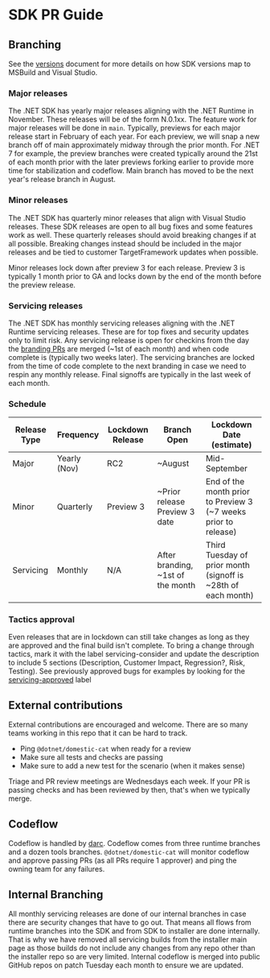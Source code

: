 # SDK PR Guide

## Branching
See the [versions](https://learn.microsoft.com/en-us/dotnet/core/porting/versioning-sdk-msbuild-vs#lifecycle) document for more details on how SDK versions map to MSBuild and Visual Studio.

### Major releases
The .NET SDK has yearly major releases aligning with the .NET Runtime in November.  These releases will be of the form N.0.1xx. The feature work for major releases will be done in `main`. 
Typically, previews for each major release start in February of each year.  For each preview, we will snap a new branch off of main approximately midway through the prior month.
For .NET 7 for example, the preview branches were created typically around the 21st of each month prior with the later previews forking earlier to provide more time for stabilization and codeflow.
Main branch has moved to be the next year's release branch in August.

### Minor releases
The .NET SDK has quarterly minor releases that align with Visual Studio releases. These SDK releases are open to all bug fixes and some features work as well. 
These quarterly releases should avoid breaking changes if at all possible. Breaking changes instead should be included in the major releases and be tied to customer TargetFramework updates when possible.

Minor releases lock down after preview 3 for each release.  Preview 3 is typically 1 month prior to GA and locks down by the end of the month before the preview release.

### Servicing releases
The .NET SDK has monthly servicing releases aligning with the .NET Runtime servicing releases. These are for top fixes and security updates only to limit risk.
Any servicing release is open for checkins from the day the [branding PRs](https://github.com/dotnet/sdk/pulls?q=is%3Apr+branding) are merged (~1st of each month) and when code complete is (typically two weeks later).
The servicing branches are locked from the time of code complete to the next branding in case we need to respin any monthly release. Final signoffs are typically in the last week of each month.

### Schedule
| Release Type | Frequency    | Lockdown Release  | Branch Open | Lockdown Date (estimate) |
| -------------|--------------|-------------------|-------------|--------------------------|
| Major        | Yearly (Nov) | RC2               | ~August     | Mid-September            |
| Minor        | Quarterly    | Preview 3         | ~Prior release Preview 3 date | End of the month prior to Preview 3 (~7 weeks prior to release) |
| Servicing    | Monthly      | N/A               | After branding, ~1st of the month | Third Tuesday of prior month (signoff is ~28th of each month) |

### Tactics approval
Even releases that are in lockdown can still take changes as long as they are approved and the final build isn't complete. To bring a change through tactics, mark it with the label servicing-consider and update the description to include 5 sections (Description, Customer Impact, Regression?, Risk, Testing). See previously approved bugs for examples by looking for the [servicing-approved](https://github.com/dotnet/sdk/pulls?q=is%3Apr+label%3AServicing-approved+is%3Aclosed) label

## External contributions
External contributions are encouraged and welcome. There are so many teams working in this repo that it can be hard to track.

- Ping `@dotnet/domestic-cat` when ready for a review
- Make sure all tests and checks are passing
- Make sure to add a new test for the scenario (when it makes sense)

Triage and PR review meetings are Wednesdays each week. If your PR is passing checks and has been reviewed by then, that's when we typically merge.

## Codeflow
Codeflow is handled by [darc](https://github.com/dotnet/arcade/blob/main/Documentation/Darc.md). Codeflow comes from three runtime branches and a dozen tools branches.
`@dotnet/domestic-cat` will monitor codeflow and approve passing PRs (as all PRs require 1 approver) and ping the owning team for any failures.

## Internal Branching
All monthly servicing releases are done of our internal branches in case there are security changes that have to go out. That means all flows from runtime branches into the SDK and from SDK to installer are done internally.
That is why we have removed all servicing builds from the installer main page as those builds do not include any changes from any repo other than the installer repo so are very limited.
Internal codeflow is merged into public GitHub repos on patch Tuesday each month to ensure we are updated.

